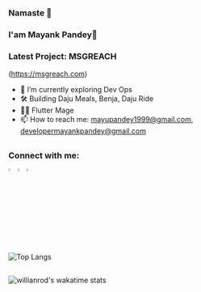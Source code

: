 ### Namaste 🙏  
### I'am Mayank Pandey👋
### Latest Project: MSGREACH
(https://msgreach.com)



- 🌱 I’m currently exploring Dev Ops
- 🛠 Building Daju Meals, Benja, Daju Ride
- 🧙🏻 Flutter Mage
- 📫 How to reach me: mayupandey1999@gmail.com, developermayankpandey@gmail.com





##
### Connect with me:

 [<img src="https://img.icons8.com/color/48/000000/instagram.png" width="3.5%">](https://www.instagram.com/geek_programmer/)[<img src="https://img.icons8.com/color/48/000000/linkedin.png" width="3.5%"/>](https://www.linkedin.com/in/mayank-pandey-5710b5134/)[<img src="https://img.icons8.com/color/48/000000/twitter.png" width="3.5%"/>](https://twitter.com/mackpandey) 

##
![Top Langs](https://github-readme-stats.vercel.app/api/top-langs/?username=mayupandey)

##
![willianrod's wakatime stats](https://github-readme-stats.vercel.app/api/wakatime?username=mayupandey)

